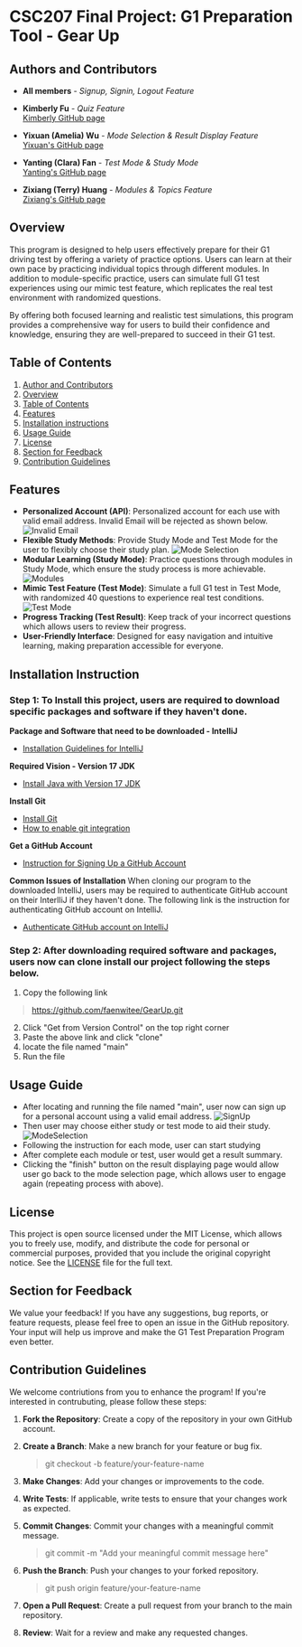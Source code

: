 # **CSC207 Final Project: G1 Preparation Tool - Gear Up**

## Authors and Contributors

- **All members** - *Signup, Signin, Logout Feature*

- **Kimberly Fu** - *Quiz Feature*  
  [Kimberly GitHub page](https://github.com/KiiimFU)

- **Yixuan (Amelia) Wu** - *Mode Selection & Result Display Feature*  
  [Yixuan's GitHub page](https://github.com/amiwu421)

- **Yanting (Clara) Fan** - *Test Mode & Study Mode*  
  [Yanting's GitHub page](https://github.com/faenwitee)

- **Zixiang (Terry) Huang** - *Modules & Topics Feature*  
  [Zixiang's GitHub page](https://github.com/trrrrrrry)


## Overview
This program is designed to help users effectively prepare for their G1 driving test by offering a variety of practice options. Users can learn at their own pace by practicing individual topics through different modules. In addition to module-specific practice, users can simulate full G1 test experiences using our mimic test feature, which replicates the real test environment with randomized questions.

By offering both focused learning and realistic test simulations, this program provides a comprehensive way for users to build their confidence and knowledge, ensuring they are well-prepared to succeed in their G1 test.


## Table of Contents
1. [Author and Contributors](#authors-and-contributors)
2. [Overview](#overview)
3. [Table of Contents](#table-of-contents)
4. [Features](#features)
5. [Installation instructions](#installation-instruction)
6. [Usage Guide](#usage-guide)
7. [License](#license)
8. [Section for Feedback](#section-for-feedback)
9. [Contribution Guidelines](#contribution-guidelines)

## Features
* **Personalized Account (API)**: Personalized account for each use with valid email address. Invalid Email will be rejected as shown below. 
![Invalid Email](images/invalidemail.png)
* **Flexible Study Methods**: Provide Study Mode and Test Mode for the user to flexibly choose their study plan.
![Mode Selection](images/mode_selection.png)
* **Modular Learning (Study Mode)**: Practice questions through modules in Study Mode, which ensure the study process is more achievable.
![Modules](images/Modules.png)
* **Mimic Test Feature (Test Mode)**: Simulate a full G1 test in Test Mode, with randomized 40 questions to experience real test conditions.
![Test Mode](images/test_mode.png)
* **Progress Tracking (Test Result)**: Keep track of your incorrect questions which allows users to review their progress.
* **User-Friendly Interface**: Designed for easy navigation and intuitive learning, making preparation accessible for everyone.

## Installation Instruction
### Step 1: To Install this project, users are required to download specific packages and software if they haven't done. 
**Package and Software that need to be downloaded - IntelliJ**
- [Installation Guidelines for IntelliJ](https://www.jetbrains.com/help/idea/installation-guide.html)

**Required Vision - Version 17 JDK**
- [Install Java with Version 17 JDK](https://www.jetbrains.com/help/idea/sdk.html#manage_sdks)

**Install Git**
- [Install Git](https://git-scm.com/downloads)
- [How to enable git integration](https://www.jetbrains.com/help/idea/enabling-version-control.html)

**Get a GitHub Account**
- [Instruction for Signing Up a GitHub Account](https://education.github.com/pack)

**Common Issues of Installation**
When cloning our program to the downloaded IntelliJ, users may be required to authenticate GitHub account on their InterlliJ if they haven't done. The following link is the instruction for authenticating GitHub account on IntelliJ.
- [Authenticate GitHub account on IntelliJ](https://www.jetbrains.com/help/idea/github.html)

### Step 2: After downloading required software and packages, users now can clone install our project following the steps below. 
1. Copy the following link
> https://github.com/faenwitee/GearUp.git
2. Click "Get from Version Control" on the top right corner
3. Paste the above link and click "clone"
4. locate the file named "main"
5. Run the file

## Usage Guide
* After locating and running the file named "main", user now can sign up for a personal account using a valid email address. 
![SignUp](images/signup.png)
* Then user may choose either study or test mode to aid their study.
![ModeSelection](images/mode_selection.png)
* Following the instruction for each mode, user can start studying
* After complete each module or test, user would get a result summary.
* Clicking the "finish" button on the result displaying page would allow user go back to the mode selection page, which allows user to engage again (repeating process with above). 

## License
This project is open source licensed under the MIT License, which allows you to freely use, modify, and distribute the code for personal or commercial purposes, provided that you include the original copyright notice.
See the [LICENSE](LICENSE) file for the full text.

## Section for Feedback
We value your feedback! If you have any suggestions, bug reports, or feature requests, please feel free to open an issue in the GitHub repository. Your input will help us improve and make the G1 Test Preparation Program even better.

## Contribution Guidelines
We welcome contriutions from you to enhance the program! If you're interested in contrubuting, please follow these steps:
1. **Fork the Repository**: Create a copy of the repository in your own GitHub account.

2. **Create a Branch**: Make a new branch for your feature or bug fix.

    >git checkout -b feature/your-feature-name

3. **Make Changes**: Add your changes or improvements to the code.

4. **Write Tests**: If applicable, write tests to ensure that your changes work as expected.

5. **Commit Changes**: Commit your changes with a meaningful commit message. 

    >git commit -m "Add your meaningful commit message here"

6. **Push the Branch**: Push your changes to your forked repository.

    >git push origin feature/your-feature-name

7. **Open a Pull Request**: Create a pull request from your branch to the main repository.

8. **Review**: Wait for a review and make any requested changes.
